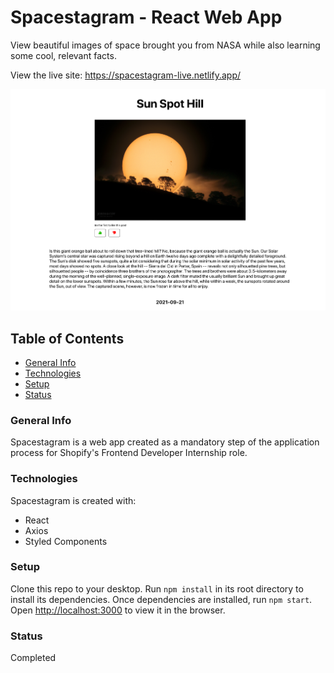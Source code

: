 # Spacestagram - React Web App
View beautiful images of space brought you from NASA while also learning some cool, relevant facts.

View the live site: https://spacestagram-live.netlify.app/

![Homepage](/src/images/main-image.png)

## Table of Contents
* [General Info](#general-info)
* [Technologies](#technologies)
* [Setup](#setup)
* [Status](#status)

### General Info
Spacestagram is a web app created as a mandatory step of the application process for Shopify's Frontend Developer Internship role.

### Technologies
Spacestagram is created with:
- React
- Axios
- Styled Components

### Setup
Clone this repo to your desktop. 
Run ```npm install``` in its root directory to install its dependencies.
Once dependencies are installed, run ```npm start```.
Open [http://localhost:3000](http://localhost:3000) to view it in the browser.

### Status
Completed
